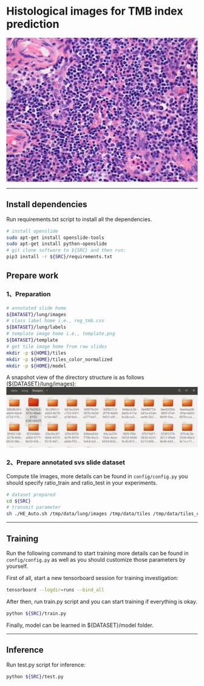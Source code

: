 # Histological images for TMB index prediction
<img src="./asset/Template.png">


---
## Install dependencies
Run requirements.txt script to install all the dependencies.
```bash
# install openslide
sudo apt-get install openslide-tools
sudo apt-get install python-openslide
# git clone software to ${SRC} and then run:
pip3 install -r ${SRC}/requirements.txt
```
## Prepare work

### 1、Preparation
```Bash
# annotated slide home
${DATASET}/lung/images
# class label home i.e., reg_tmb.csv
${DATASET}/lung/labels
# template image home i.e., template.png
${DATASET}/template
# get tile image home from raw slides
mkdir -p ${HOME}/tiles
mkdir -p ${HOME}/tiles_color_normalized
mkdir -p ${HOME}/model
```
A snapshot view of the directory structure is as follows (${DATASET}/lung/images):
<img src="./asset/folderview.png">

### 2、Prepare annotated svs slide dataset

Compute tile images, more details can be found in `config/config.py` you should specify ratio_train and ratio_test in your experiments. 

```bash
# dataset prepared
cd ${SRC}
# transmit parameter
sh ./HE_Auto.sh /tmp/data/lung/images /tmp/data/tiles /tmp/data/tiles_color_normalized /tmp/data/lung/labels/reg_tmb.csv ../asset/Template.png
```

---
## Training

Run the following command to start training more details can be found in  `config/config.py` as well as you should customize those parameters by yourself.

First of all, start a new tensorboard session for training investigation:

```Bash
tensorboard --logdir=runs --bind_all
```
After then, run train.py script and you can start training if everything is okay.
```Bash
python ${SRC}/train.py
```

Finally, model can be learned in ${DATASET}/model folder.

---
## Inference
Run test.py script for inference:
```Bash
python ${SRC}/test.py
```

